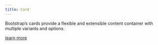 ```yaml
---
title: Card
---
```

Bootstrap’s cards provide a flexible and extensible content container with multiple variants and options.

[learn more](https://getbootstrap.com/docs/4.1/components/card/)
